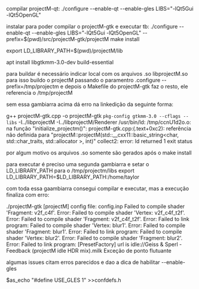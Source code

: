 compilar projectM-qt:
./configure --enable-qt --enable-gles LIBS="-lQt5Gui -lQt5OpenGL"

instalar para poder compilar o projectM-gtk e executar tb:
./configure --enable-qt --enable-gles LIBS="-lQt5Gui -lQt5OpenGL" --prefix=$(pwd)/src/projectM-gtk/projectM
make install

export LD_LIBRARY_PATH=$(pwd)/projectM/lib

apt install libgtkmm-3.0-dev build-essential

para buildar é necessário indicar local com os arquivos .so libprojectM.so
para isso buildo o projectM passando o paramentro .configure --prefix=/tmp/projectm
e depois o Makefile do projectM-gtk faz o resto, ele referencia o /tmp/projectM

sem essa gambiarra acima dá erro na linkedição da seguinte forma:

g++ projectM-gtk.cpp -o projectM-gtk `pkg-config gtkmm-3.0 --cflags --libs` -I../libprojectM -I../libprojectM/Renderer
/usr/bin/ld: /tmp/ccnU1d2o.o: na função "initialize_projectm()":
projectM-gtk.cpp:(.text+0xc2): referência não definida para "projectM::projectM(std::__cxx11::basic_string<char, std::char_traits<char>, std::allocator<char> >, int)"
collect2: error: ld returned 1 exit status

por algum motivo os arquivos .so somente são gerados após o make install

para executar é preciso uma segunda gambiarra e setar o LD_LIBRARY_PATH para o /tmp/projectm/libs
export LD_LIBRARY_PATH=$LD_LIBRARY_PATH:/home/taylor


com toda essa gaambiarra consegui compilar e executar, mas a execução finaliza com erro:


./projectM-gtk 
[projectM] config file: config.inp
Failed to compile shader 'Fragment: v2f_c4f'. Error: 
Failed to compile shader 'Vertex: v2f_c4f_t2f'. Error: 
Failed to compile shader 'Fragment: v2f_c4f_t2f'. Error: 
Failed to link program: 
Failed to compile shader 'Vertex: blur1'. Error: 
Failed to compile shader 'Fragment: blur1'. Error: 
Failed to link program: 
Failed to compile shader 'Vertex: blur2'. Error: 
Failed to compile shader 'Fragment: blur2'. Error: 
Failed to link program: 
[PresetFactory] url is idle://Geiss & Sperl - Feedback (projectM idle HDR mix).milk
Exceção de ponto flutuante

algumas issues citam erros parecidos e dao a dica de habilitar --enable-gles

$as_echo "#define USE_GLES 1" >>confdefs.h
